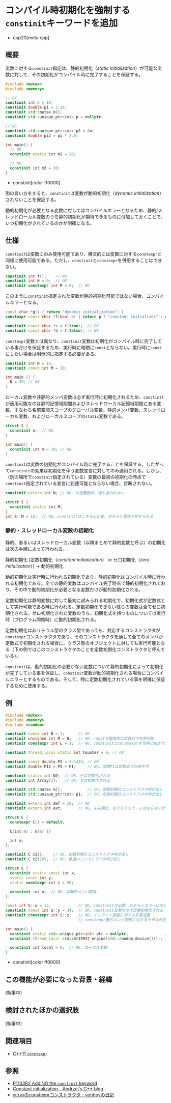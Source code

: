 # コンパイル時初期化を強制する`constinit`キーワードを追加
* cpp20[meta cpp]

## 概要

変数に対する`constinit`指定は、静的初期化（*static initialization*）が可能な変数に対して、その初期化がコンパイル時に完了することを保証する。

```cpp
#include <mutex>
#include <memory>

// OK
constinit int n = 10;
constinit double pi = 3.14;
constinit std::mutex m{};
constinit std::unique_ptr<int> p = nullptr;

// NG
constinit std::unique_ptr<int> p2 = &n;
constinit double pi2 = pi * 2.0; 

int main() {
  // OK
  constinit static int m1 = 20;

  // NG
  constinit int m2 = 30;
}
```
* constinit[color ff0000]

別の言い方をすると、`constinit`は変数が動的初期化（*dynamic initialization*）されないことを保証する。

動的初期化が必要となる変数に対してはコンパイルエラーとなるため、静的/スレッドローカル変数のうち静的初期化が期待できるものに付加しておくことで、いつ初期化がされているのかが明確になる。

## 仕様

`constinit`は変数にのみ使用可能であり、構文的には変数に対する`constexpr`と同様に使用可能である。ただし、`constinit`と`constexpr`を併用することはできない。

```cpp
constinit int f();    // NG
constinit int N = 0;  // OK
constinit constexpr int M = 0;  // NG
```

このように`constinit`指定された変数が静的初期化可能ではない場合、コンパイルエラーとなる。

```cpp
const char *g() { return "dynamic initialization"; }
constexpr const char *f(bool p) { return p ? "constant initializer" : g(); }

constinit const char *c = f(true);  // OK
constinit const char *d = f(false); // NG
```

`constexpr`変数とは異なり、`constinit`変数は初期化がコンパイル時に完了している事だけを保証するため、実行時に暗黙に`const`とならない。実行時に`const`にしたい場合は明示的に指定する必要がある。

```cpp
constinit int N = 10;
constinit const int M = 20;

int main () {
  N = 30; // OK
}
```

ローカル変数や非静的メンバ変数は必ず実行時に初期化されるため、`constinit`が適用可能なのは静的記憶域期間およびスレッドローカル記憶域期間にある変数、すなわち名前空間スコープのグローバル変数、静的メンバ変数、スレッドローカル変数、およびローカルスコープの`static`変数である。

```cpp
struct S {
  constinit n;  // NG
}

int main() [
  constinit int m = 10; // NG
]
```

`constinit`は変数の初期化がコンパイル時に完了することを保証する。したがって`constinit`の効果は初期化を伴う変数宣言に対してのみ適用される。しかし、（別の場所で`constinit`指定されている）変数の最初の初期化の時点で`constinit`指定されている宣言に到達可能とならない場合、診断されない。

```cpp
constinit extern int N; // NG、未定義動作、何も言われない

struct S {
  constinit static int M;
}
int S::M = 12;  // NG、constinitはこちらに必要、おそらく警告が発せられる
```

### 静的・スレッドローカル変数の初期化

静的、あるいはスレッドローカル変数（以降まとめて静的変数と呼ぶ）の初期化は次の手順によって行われる。

静的初期化 [定数初期化（*constant initialization*） or ゼロ初期化（*zero initialization*）] → 動的初期化

動的初期化は実行時に行われる初期化であり、静的初期化はコンパイル時に行われる初期化である。全ての静的変数はコンパイル完了時点で静的初期化されており、その中で動的初期化が必要となる変数だけが動的初期化される。

定数初期化は静的変数に対して最初に試みられる初期化で、初期化式が定数式として実行可能である時に行われる。定数初期化できない残りの変数は全てゼロ初期化される。ゼロ初期化された変数のうち、初期化式を持つものについては実行時（プログラム開始時）に動的初期化される。

定数初期化は非リテラル型のクラス型であっても、対応するコンストラクタが`constexpr`コンストラクタであり、そのコンストラクタを通して全てのメンバが定数式で初期化される場合に、クラス型のオブジェクトに対しても実行可能となる（下の例ではこのコンストラクタのことを定数初期化コンストラクタと呼んでいる）。

`constinit`は、動的初期化の必要がない変数について静的初期化によって初期化が完了している事を保証し、`constinit`変数が動的初期化される場合にコンパイルエラーとするものである。そして、特に定数初期化されている事を明確に保証するために使用する。

## 例
```cpp
#include <mutex>
#include <memory>
#include <random>

constinit const int N = 1;      // OK
constinit unsigned int M = N;   // OK、constな整数型は定数式で利用可能
constinit constexpr int L = 1;  // NG、constinitとconstexprを同時に指定できない

constinit thread_local static int Counter = 0; // OK

constinit const double PI = 3.1415; // OK
constinit double PI2 = PI + PI;     // NG、変数PIは定数式で利用不可

constinit static int N2;  // OK、ゼロ初期化される
constinit int Array[3];   // OK、ゼロ初期化される

constinit std::mutex m{};           // OK、定数初期化コンストラクタ呼び出し
constinit std::unique_ptr<int> p1;  // OK、定数初期化コンストラクタ呼び出し

constinit extern int def = 10;  // OK
constinit extern int ext;       // NG、未初期化、おそらくエラーにはならないが未定義動作

struct C {
  constexpr C() = default;

  C(int n) : m(n) {}

  int m;
};

constinit C c1{};    // OK、定数初期化コンストラクタ呼び出し
constinit C c2{10};  // NG、普通のコンストラクタ呼び出し

struct S {
  constinit static const int x;
  static const int y;
  static constexpr int z = 56;

  constinit int m;  // NG、非静的メンバ変数
};

const int S::x = 12;            // NG、constinitが必要、おそらくエラーにはならないが未定義動作
constinit const int S::y = 34;  // OK、constinit変数なので定数初期化される
constinit constexpr int S::z;   // NG、インライン変数に対する多重定義
                                // constexpr静的メンバ変数に対するクラス外定義はC++17以降非推奨

int main() {
  constinit static std::unique_ptr<int> ptr = nullptr;                // OK、静的ローカル変数
  constinit thread_local std::mt19937 engine(std::random_device{}()); // NG、定数式で初期化できない

  constinit int local = 0;  // NG、ローカル変数
}
```
* constinit[color ff0000]

## この機能が必要になった背景・経緯

(執筆中)

## 検討されたほかの選択肢

(執筆中)

## 関連項目

- [C++11 `constexpr`](/lang/cpp11/constexpr.md)

## 参照

- [P1143R2 AddiNG the `constinit` keyword](https://wg21.link/P1143)
- [Constant initialization - Andrzej's C++ blog](https://akrzemi1.wordpress.com/2012/05/27/constant-initialization/)
- [`mutex`のconstexprコンストラクタ - yohhoyの日記](https://yohhoy.hatenadiary.jp/entry/20120621/p1)